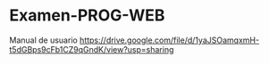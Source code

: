 # Examen-PROG-WEB

Manual de usuario
https://drive.google.com/file/d/1yaJSOamqxmH-t5dGBps9cFb1CZ9qGndK/view?usp=sharing
